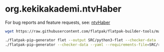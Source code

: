 # org.kekikakademi.ntvHaber

For bug reports and feature requests, see: [ntvHaber](https://github.com/keyiflerolsun/ntvHaber)

```bash
wget https://raw.githubusercontent.com/flatpak/flatpak-builder-tools/master/pip/flatpak-pip-generator && chmod +x flatpak-pip-generator

./flatpak-pip-generator flet --output SRC/python3-flet --checker-data --yaml --runtime=org.freedesktop.Sdk//22.08
./flatpak-pip-generator --checker-data --yaml --requirements-file=SRC/requirements.txt --output SRC/python3-requirements --runtime=org.freedesktop.Sdk//22.08
```
